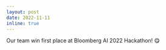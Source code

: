 ```yaml
---
layout: post
date: 2022-11-11
inline: true
---
```


Our team win first place at Bloomberg AI 2022 Hackathon! :yum:
